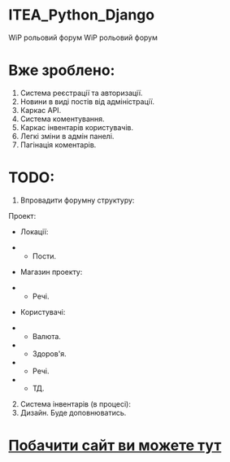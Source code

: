 # ITEA_Python_Django
WiP рольовий форум
WiP рольовий форум
# Вже зроблено:
1. Система реєстрації та авторизації.
2. Новини в виді постів від адміністрації.
3. Каркас API.
4. Система коментування.
5. Каркас інвентарів користувачів.
6. Легкі зміни в адмін панелі.
7. Пагінація коментарів.
# TODO:
1. Впровадити форумну структуру:

Проект:
- Локації:
- - Пости.

- Магазин проекту:
- - Речі.

- Користувачі:
- - Валюта.
- - Здоров'я.
- - Речі.
- - ТД.

2. Система інвентарів (в процесі):
3. Дизайн.
Буде доповнюватись.

# [Побачити сайт ви можете тут](http://rpforum.crabdance.com)
